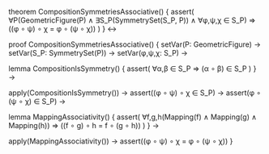 theorem CompositionSymmetriesAssociative() {
  assert(
    ∀P(GeometricFigure(P) ∧
    ∃S_P(SymmetrySet(S_P, P)) ∧
    ∀φ,ψ,χ ∈ S_P) ⇒
    ((φ ∘ ψ) ∘ χ = φ ∘ (ψ ∘ χ))
  )
} ↔

proof CompositionSymmetriesAssociative() {
  setVar(P: GeometricFigure) →
  setVar(S_P: SymmetrySet(P)) →
  setVar(φ,ψ,χ: S_P) →
  
  lemma CompositionIsSymmetry() {
    assert(
      ∀α,β ∈ S_P ⇒ (α ∘ β) ∈ S_P
    )
  } →
  
  apply(CompositionIsSymmetry()) →
  assert((φ ∘ ψ) ∘ χ ∈ S_P) →
  assert(φ ∘ (ψ ∘ χ) ∈ S_P) →
  
  lemma MappingAssociativity() {
    assert(
      ∀f,g,h(Mapping(f) ∧ Mapping(g) ∧ Mapping(h)) ⇒
      ((f ∘ g) ∘ h = f ∘ (g ∘ h))
    )
  } →
  
  apply(MappingAssociativity()) →
  assert((φ ∘ ψ) ∘ χ = φ ∘ (ψ ∘ χ))
}